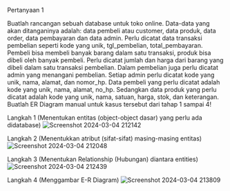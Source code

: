 Pertanyaan 1

Buatlah rancangan sebuah database untuk toko online. Data-data yang akan ditanganinya adalah: data pembeli atau customer, data produk, data order, data pembayaran dan data admin. Perlu dicatat data transaksi pembelian seperti kode yang unik, tgl_pembelian, total_pembayaran. Pembeli bisa membeli banyak barang dalam satu transaksi, produk bisa dibeli oleh banyak pembeli. Perlu dicatat jumlah dan harga dari barang yang dibeli dalam satu transaksi pembelian. Dalam pembelian juga perlu dicatat admin yang menangani pembelian. Setiap admin perlu dicatat kode yang unik, nama, alamat, dan nomor_hp. Data pembeli yang perlu dicatat adalah kode yang unik, nama, alamat, no_hp. Sedangkan data produk yang perlu dicatat adalah kode yang unik, nama, satuan, harga, stok, dan keterangan. Buatlah ER Diagram manual untuk kasus tersebut dari tahap 1 sampai 4!

Langkah 1 (Menentukan entitas (object-object dasar) yang perlu ada didatabase)
![Screenshot 2024-03-04 212142](https://github.com/H6ybaangelie/RephpMyAdmin/assets/160241734/05850028-1d62-43f6-a35a-422ba636fd62)

Langkah 2 (Menentukkan atribut (sifat-sifat) masing-masing entitas)
![Screenshot 2024-03-04 212048](https://github.com/H6ybaangelie/RephpMyAdmin/assets/160241734/353c9e87-6bc8-4a63-ac97-fd5b0b674990)

Langkah 3 (Menentukan Relationship (Hubungan) diantara entities)
![Screenshot 2024-03-04 212439](https://github.com/H6ybaangelie/RephpMyAdmin/assets/160241734/88771808-a833-41eb-a512-9fa1a67740e2)

Langkah 4 (Menggambar E-R Diagram)
![Screenshot 2024-03-04 213809](https://github.com/H6ybaangelie/RephpMyAdmin/assets/160241734/1b923f0b-c2e4-45c7-b80f-427c235ef67d)

